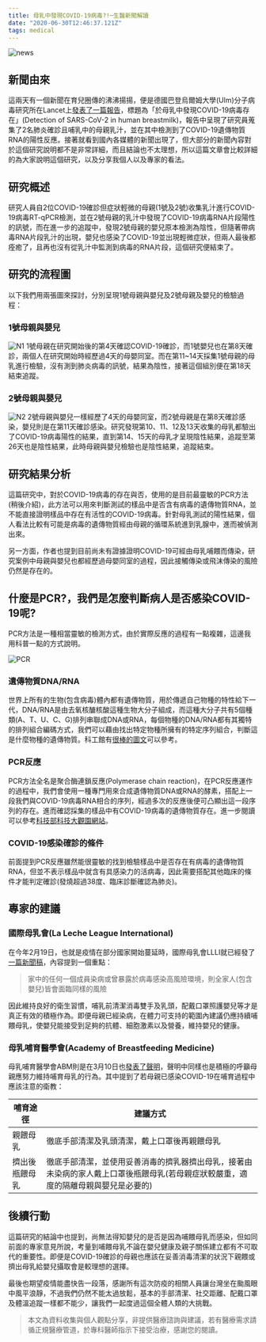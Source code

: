 ```yaml
---
title: 母乳中發現COVID-19病毒?!─生醫新聞解讀
date: "2020-06-30T12:46:37.121Z"
tags: medical
---
```


![news](https://i.imgur.com/eDVUStx.jpg)

## 新聞由來

這兩天有一個新聞在育兒圈傳的沸沸揚揚，便是德國巴登烏爾姆大學(Ulm)分子病毒研究所在Lancet上[發表了一篇報告](https://www.thelancet.com/journals/lancet/article/PIIS0140-6736(20)31181-8/fulltext)，標題為「於母乳中發現COVID-19病毒存在」(Detection of SARS-CoV-2 in human breastmilk)，報告中呈現了研究員蒐集了2名肺炎確診且哺乳中的母親乳汁，並在其中檢測到了COVID-19遺傳物質RNA的陽性反應。接著就看到國內各媒體的新聞出現了，但大部分的新聞內容對於這個研究說明都不是非常詳細，而且結論也不太理想，所以這篇文章會比較詳細的為大家說明這個研究，以及分享我個人以及專家的看法。

## 研究概述

研究人員自2位COVID-19確診但症狀輕微的母親(1號及2號)收集乳汁進行COVID-19病毒RT-qPCR檢測，並在2號母親的乳汁中發現了COVID-19病毒RNA片段陽性的訊號，而在進一步的追蹤中，發現2號母親的嬰兒原本檢測為陰性，但隨著帶病毒RNA片段乳汁的出現，嬰兒也感染了COVID-19並出現輕微症狀，但兩人最後都痊癒了，且再也沒有從乳汁中監測到病毒的RNA片段，這個研究便結束了。

## 研究的流程圖

以下我們用兩張圖來探討，分別呈現1號母親與嬰兒及2號母親及嬰兒的檢驗過程：

### 1號母親與嬰兒

![N1](https://i.imgur.com/FRvMD4l.png)
1號母親在研究開始後的第4天確認COVID-19確診，而1號嬰兒也在第8天確診，兩個人在研究開始時經歷過4天的母嬰同室。而在第11~14天採集1號母親的母乳進行檢驗，沒有測到肺炎病毒的訊號，結果為陰性，接著這個組別便在第18天結束追蹤。

### 2號母親與嬰兒

![N2](https://i.imgur.com/k0EOGY5.png)
2號母親與嬰兒一樣經歷了4天的母嬰同室，而2號母親是在第8天確診感染，嬰兒則是在第11天確診感染。研究發現第10、11、12及13天收集的母乳都驗出了COVID-19病毒陽性的結果，直到第14、15天的母乳才呈現陰性結果，追蹤至第26天也是陰性結果，此時母親與嬰兒檢驗也是陰性結果，追蹤結束。

## 研究結果分析

這篇研究中，對於COVID-19病毒的存在與否，使用的是目前最靈敏的PCR方法(稍後介紹)，此方法可以用來判斷測試的樣品中是否含有病毒的遺傳物質RNA，並不能直接證明樣品中存在有活性的COVID-19病毒。針對母乳測試的陽性結果，個人看法比較有可能是病毒的遺傳物質經由母親的循環系統進到乳腺中，進而被偵測出來。

另一方面，作者也提到目前尚未有證據證明COVID-19可經由母乳哺餵而傳染，研究案例中母親與嬰兒也都經歷過母嬰同室的過程，因此接觸傳染或飛沫傳染的風險仍然是存在的。

## 什麼是PCR?，我們是怎麼判斷病人是否感染COVID-19呢?

PCR方法是一種相當靈敏的檢測方式，由於實際反應的過程有一點複雜，這邊我用科普一點的方式說明。

![PCR](https://i.imgur.com/DGmsWwe.png)

### 遺傳物質DNA/RNA

世界上所有的生物(包含病毒)體內都有遺傳物質，用於傳遞自己物種的特性給下一代，DNA/RNA是由去氧核醣核酸這種生物大分子組成，而這種大分子共有5個種類(A、T、U、C、G)排列串聯成DNA或RNA，每個物種的DNA/RNA都有其獨特的排列組合編碼方式，我們可以藉由找出特定物種所擁有的特定序列組合，判斷這是什麼物種的遺傳物質。科工館有[很棒的圖文](http://biotech.nstm.gov.tw/LifeScienceConcept/SpiralC/Spiral05.htm)可以參考。

### PCR反應

PCR方法全名是聚合酶連鎖反應(Polymerase chain reaction)，在PCR反應運作的過程中，我們會使用一種專門用來合成遺傳物質DNA或RNA的酵素，搭配上一段我們與COVID-19病毒RNA相合的序列，經過多次的反應後便可凸顯出這一段序列的存在。進而確認採集的樣品中有COVID-19病毒的遺傳物質存在。進一步閱讀可以參考[科技部科技大觀園網站](https://scitechvista.nat.gov.tw/c/sWM4.htm)。

### COVID-19感染確診的條件

前面提到PCR反應雖然能很靈敏的找到檢驗樣品中是否存在有病毒的遺傳物質RNA，但並不表示樣品中就含有具感染力的活病毒，因此需要搭配其他臨床的條件才能判定確診(發燒超過38度、臨床診斷確認為肺炎)。

## 專家的建議

### 國際母乳會(La Leche League International)

在今年2月19日，也就是疫情在部分國家開始蔓延時，國際母乳會LLLI就已經發了[一篇新聞稿](https://www.llli.org/continuing-to-nurse-your-baby-through-coronavirus-traditional-chinese/)，內容提到一個重點：

>家中的任何一個成員染病或曾暴露於病毒感染高風險環境，則全家人(包含嬰兒)皆會面臨同樣的風險

因此維持良好的衛生習慣，哺乳前清潔消毒雙手及乳頭，配戴口罩照護嬰兒等才是真正有效的積極作為。即便母親已經染病，在體力可支持的範圍內建議仍應持續哺餵母乳，使嬰兒能接受到足夠的抗體、細胞激素以及營養，維持嬰兒的健康。

### 母乳哺育醫學會(Academy of Breastfeeding Medicine)

母乳哺育醫學會ABM則是在3月10日也[發表了聲明](https://www.bfmed.org/abm-statement-coronavirus)，聲明中同樣也是積極的呼籲母親應努力維持哺育母乳的行為。其中提到了若母親已感染COVID-19在哺育過程中應該注意的衛教：

哺育途徑|建議方式
---|---
親餵母乳|徹底手部清潔及乳頭清潔，戴上口罩後再親餵母乳
擠出後瓶餵母乳|徹底手部清潔，並使用妥善消毒的擠乳器擠出母乳，接著由未染病的家人戴上口罩後瓶餵母乳(若母親症狀較嚴重，適度的隔離母親與嬰兒是必要的)

## 後續行動

這篇研究的結論中也提到，尚無法得知嬰兒的是否是因為哺餵母乳而感染，但如同前面的專家意見所說，考量到哺餵母乳不論在嬰兒健康及親子關係建立都有不可取代的重要性。即便是COVID-19確診的母親也應該在妥善消毒清潔的狀況下親餵或擠出母乳給嬰兒攝取會是較理想的選擇。

最後也期望疫情能盡快告一段落，感謝所有這次防疫的相關人員讓台灣坐在颱風眼中風平浪靜，不過我們仍然不能太過放鬆，基本的手部清潔、社交距離、配戴口罩及體溫追蹤一樣都不能少，讓我們一起度過這個全體人類的大挑戰。

>本文為資料收集與個人觀點分享，非提供醫療諮詢與建議，若有醫療需求請循正規醫療管道，於專科醫師指示下接受治療，感謝您的閱讀。
